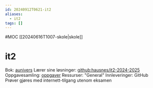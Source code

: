 ```yaml
---
id: 20240912T0621-it2
aliases:
  - it2
tags: []
---
```


#MOC [[20240616T1007-skole|skole]]

# it2

Bok: [aunivers](https://innhold.aunivers.no/fagpakker/realfag/informasjonsteknologi-1-2/it-2)
Lærer sine løsninger: [github:hausnes/it2-2024-2025](https://github.com/hausnes/it2-2024-2025)
Oppgavesamling: [oppgaver](https://vlfksky-my.sharepoint.com/:w:/r/personal/jo_bjornar_hausnes_vlfk_no/Documents/IT2/Oppg%C3%A5ver%20og%20pr%C3%B8var/Oppg%C3%A5vesamling%20Python%202024-2025.docx?d=we09156230c01443f9de742689369b3b1&csf=1&web=1&e=qSXWTj)
Ressurser: "General"
Innleveringer: GitHub
Prøver gjøres med internett-tilgang utenom eksamen
